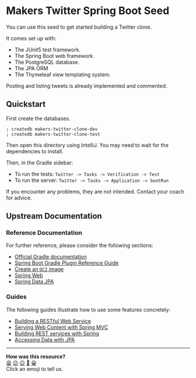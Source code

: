 # Makers Twitter Spring Boot Seed

You can use this seed to get started building a Twitter clone.

It comes set up with:

* The JUnit5 test framework.
* The Spring Boot web framework.
* The PostgreSQL database.
* The JPA ORM
* The Thymeleaf view templating system.

Posting and listing tweets is already implemented and commented.

## Quickstart

First create the databases.

```shell
; createdb makers-twitter-clone-dev
; createdb makers-twitter-clone-test
```

Then open this directory using IntelliJ. You may need to wait for
the dependencies to install.

Then, in the Gradle sidebar:

* To run the tests: `Twitter -> Tasks -> Verification -> Test`
* To run the server: `Twitter -> Tasks -> Application -> bootRun`

If you encounter any problems, they are not intended. Contact your coach for advice.

## Upstream Documentation

### Reference Documentation
For further reference, please consider the following sections:

* [Official Gradle documentation](https://docs.gradle.org)
* [Spring Boot Gradle Plugin Reference Guide](https://docs.spring.io/spring-boot/docs/2.5.2/gradle-plugin/reference/html/)
* [Create an `OCI` image](https://docs.spring.io/spring-boot/docs/2.5.2/gradle-plugin/reference/html/#build-image)
* [Spring Web](https://docs.spring.io/spring-boot/docs/2.5.2/reference/htmlsingle/#boot-features-developing-web-applications)
* [Spring Data JPA](https://docs.spring.io/spring-boot/docs/2.5.2/reference/htmlsingle/#boot-features-jpa-and-spring-data)

### Guides
The following guides illustrate how to use some features concretely:

* [Building a RESTful Web Service](https://spring.io/guides/gs/rest-service/)
* [Serving Web Content with Spring MVC](https://spring.io/guides/gs/serving-web-content/)
* [Building REST services with Spring](https://spring.io/guides/tutorials/bookmarks/)
* [Accessing Data with JPA](https://spring.io/guides/gs/accessing-data-jpa/)



<!-- BEGIN GENERATED SECTION DO NOT EDIT -->

---

**How was this resource?**  
[😫](https://airtable.com/shrUJ3t7KLMqVRFKR?prefill_Repository=makersacademy/three_ways&prefill_File=java/twitter_seed/README.md&prefill_Sentiment=😫) [😕](https://airtable.com/shrUJ3t7KLMqVRFKR?prefill_Repository=makersacademy/three_ways&prefill_File=java/twitter_seed/README.md&prefill_Sentiment=😕) [😐](https://airtable.com/shrUJ3t7KLMqVRFKR?prefill_Repository=makersacademy/three_ways&prefill_File=java/twitter_seed/README.md&prefill_Sentiment=😐) [🙂](https://airtable.com/shrUJ3t7KLMqVRFKR?prefill_Repository=makersacademy/three_ways&prefill_File=java/twitter_seed/README.md&prefill_Sentiment=🙂) [😀](https://airtable.com/shrUJ3t7KLMqVRFKR?prefill_Repository=makersacademy/three_ways&prefill_File=java/twitter_seed/README.md&prefill_Sentiment=😀)  
Click an emoji to tell us.

<!-- END GENERATED SECTION DO NOT EDIT -->
